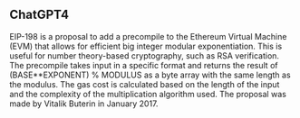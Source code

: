 ## ChatGPT4

EIP-198 is a proposal to add a precompile to the Ethereum Virtual Machine (EVM) that allows for efficient big integer modular exponentiation. This is useful for number theory-based cryptography, such as RSA verification. The precompile takes input in a specific format and returns the result of (BASE**EXPONENT) % MODULUS as a byte array with the same length as the modulus. The gas cost is calculated based on the length of the input and the complexity of the multiplication algorithm used. The proposal was made by Vitalik Buterin in January 2017.
